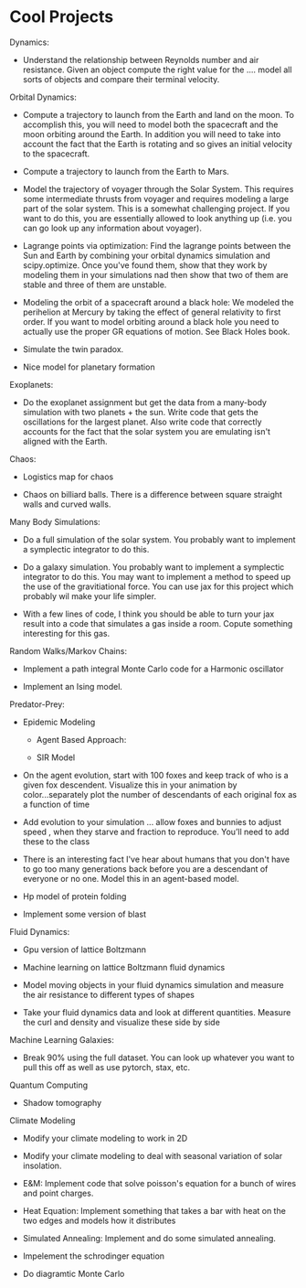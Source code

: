 # Cool Projects


Dynamics:

* Understand the relationship between Reynolds number and air resistance.  Given an object compute the right value for the ....  model all sorts of objects and compare their terminal velocity.  

Orbital Dynamics:

* Compute a trajectory to launch from the Earth and land on the moon. To accomplish this, you will need to model both the spacecraft and the moon orbiting around the Earth.  In addition you will need to take into account the fact that the Earth is rotating and so gives an initial velocity to the spacecraft. 

* Compute a trajectory to launch from the Earth to Mars. 


* Model the trajectory of voyager through the Solar System.  This requires some intermediate thrusts from voyager and requires modeling a large part of the solar system.  This is a somewhat challenging project.  If you want to do this, you are essentially allowed to look anything up (i.e. you can go look up any information about voyager).  

* Lagrange points via optimization:  Find the lagrange points between the Sun and Earth by combining your orbital dynamics simulation and scipy.optimize.  Once you've found them, show that they work by modeling them in your simulations nad then show that two of them are stable and three of them are unstable. 


* Modeling the orbit of a spacecraft around a  black hole:  We modeled the perihelion at Mercury by taking the effect of general relativity to first order.  If you want to model orbiting around a black hole you need to actually use the proper GR equations of motion.  See Black Holes book. 
 
* Simulate the twin paradox. 

* Nice model for planetary formation 

Exoplanets: 
* Do the exoplanet assignment but get the data from a many-body simulation with two planets + the sun.  Write code that gets the oscillations for the largest planet.  Also write code that correctly accounts for the fact that the solar system you are emulating isn't aligned with the Earth. 

Chaos:

* Logistics map for chaos

* Chaos on billiard balls. There is a difference between square straight walls and curved walls. 

Many Body Simulations:

* Do a full simulation of the solar system.  You probably want to implement a symplectic integrator to do this.

* Do a galaxy simulation.  You probably want to implement a symplectic integrator to do this.  You may want to implement a method to speed up the use of the gravitiational force.  You can use jax for this project which probably wil make your life simpler.

*  With a few lines of code, I think you should be able to turn your jax result into a code that simulates a gas inside a room.  Copute something interesting for this gas.

Random Walks/Markov Chains:

* Implement a path integral Monte Carlo code for a Harmonic oscillator

* Implement an Ising model. 

Predator-Prey:

*   Epidemic Modeling

    * Agent Based Approach:

    * SIR Model


* On the agent evolution, start with 100 foxes and keep track of who is a given fox descendent.  Visualize this in your animation  by color...separately plot the number of descendants of each original fox as a function of time 

* Add evolution to your simulation ... allow foxes and bunnies to adjust speed , when they starve and fraction to reproduce. You’ll need to add these to the class 

* There is an interesting fact I've hear about humans that you don't have to go too many generations back before you are a descendant of everyone or no one.  Model this in an agent-based model.  

* Hp model of protein folding 

* Implement some version of blast 


Fluid Dynamics: 
* Gpu version of lattice Boltzmann 

* Machine learning on lattice Boltzmann fluid dynamics 

* Model moving objects in your fluid dynamics simulation and measure the air resistance to different types of shapes 

* Take your fluid dynamics data and look at different quantities. Measure the curl and density and visualize these side by side


Machine Learning Galaxies: 
* Break 90% using the full dataset.  You can look up whatever you want to pull this off as well as use pytorch, stax, etc. 


Quantum Computing

* Shadow tomography 

Climate Modeling

* Modify your climate modeling to work in 2D

* Modify your climate modeling to deal with seasonal variation of solar insolation.

* E&M:  Implement code that solve poisson's equation for a bunch of wires and point charges.

* Heat Equation: Implement something that takes a bar with heat on the two edges and models how it distributes


* Simulated Annealing: Implement and do some simulated annealing. 


* Impelement the schrodinger equation

* Do diagramtic Monte Carlo
